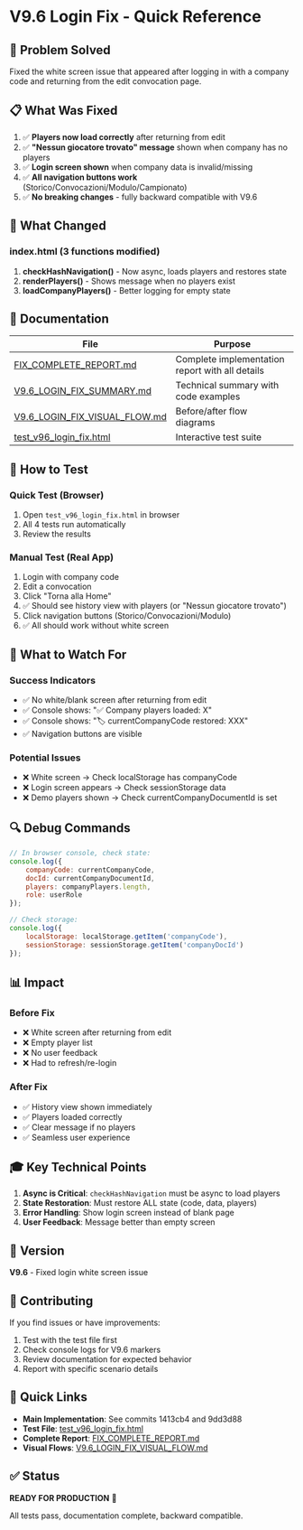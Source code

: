 # V9.6 Login Fix - Quick Reference

## 🎯 Problem Solved

Fixed the white screen issue that appeared after logging in with a company code and returning from the edit convocation page.

## 📋 What Was Fixed

1. ✅ **Players now load correctly** after returning from edit
2. ✅ **"Nessun giocatore trovato" message** shown when company has no players
3. ✅ **Login screen shown** when company data is invalid/missing
4. ✅ **All navigation buttons work** (Storico/Convocazioni/Modulo/Campionato)
5. ✅ **No breaking changes** - fully backward compatible with V9.6

## 🔧 What Changed

### index.html (3 functions modified)

1. **checkHashNavigation()** - Now async, loads players and restores state
2. **renderPlayers()** - Shows message when no players exist
3. **loadCompanyPlayers()** - Better logging for empty state

## 📖 Documentation

| File | Purpose |
|------|---------|
| [FIX_COMPLETE_REPORT.md](FIX_COMPLETE_REPORT.md) | Complete implementation report with all details |
| [V9.6_LOGIN_FIX_SUMMARY.md](V9.6_LOGIN_FIX_SUMMARY.md) | Technical summary with code examples |
| [V9.6_LOGIN_FIX_VISUAL_FLOW.md](V9.6_LOGIN_FIX_VISUAL_FLOW.md) | Before/after flow diagrams |
| [test_v96_login_fix.html](test_v96_login_fix.html) | Interactive test suite |

## 🧪 How to Test

### Quick Test (Browser)
1. Open `test_v96_login_fix.html` in browser
2. All 4 tests run automatically
3. Review the results

### Manual Test (Real App)
1. Login with company code
2. Edit a convocation
3. Click "Torna alla Home"
4. ✅ Should see history view with players (or "Nessun giocatore trovato")
5. Click navigation buttons (Storico/Convocazioni/Modulo)
6. ✅ All should work without white screen

## 🚨 What to Watch For

### Success Indicators
- ✅ No white/blank screen after returning from edit
- ✅ Console shows: "✅ Company players loaded: X"
- ✅ Console shows: "🏷️ currentCompanyCode restored: XXX"
- ✅ Navigation buttons are visible

### Potential Issues
- ❌ White screen → Check localStorage has companyCode
- ❌ Login screen appears → Check sessionStorage data
- ❌ Demo players shown → Check currentCompanyDocumentId is set

## 🔍 Debug Commands

```javascript
// In browser console, check state:
console.log({
    companyCode: currentCompanyCode,
    docId: currentCompanyDocumentId,
    players: companyPlayers.length,
    role: userRole
});

// Check storage:
console.log({
    localStorage: localStorage.getItem('companyCode'),
    sessionStorage: sessionStorage.getItem('companyDocId')
});
```

## 📊 Impact

### Before Fix
- ❌ White screen after returning from edit
- ❌ Empty player list
- ❌ No user feedback
- ❌ Had to refresh/re-login

### After Fix
- ✅ History view shown immediately
- ✅ Players loaded correctly
- ✅ Clear message if no players
- ✅ Seamless user experience

## 🎓 Key Technical Points

1. **Async is Critical**: `checkHashNavigation` must be async to load players
2. **State Restoration**: Must restore ALL state (code, data, players)
3. **Error Handling**: Show login screen instead of blank page
4. **User Feedback**: Message better than empty screen

## 📝 Version

**V9.6** - Fixed login white screen issue

## 🤝 Contributing

If you find issues or have improvements:
1. Test with the test file first
2. Check console logs for V9.6 markers
3. Review documentation for expected behavior
4. Report with specific scenario details

## 📌 Quick Links

- **Main Implementation**: See commits 1413cb4 and 9dd3d88
- **Test File**: [test_v96_login_fix.html](test_v96_login_fix.html)
- **Complete Report**: [FIX_COMPLETE_REPORT.md](FIX_COMPLETE_REPORT.md)
- **Visual Flows**: [V9.6_LOGIN_FIX_VISUAL_FLOW.md](V9.6_LOGIN_FIX_VISUAL_FLOW.md)

## ✅ Status

**READY FOR PRODUCTION** 🚀

All tests pass, documentation complete, backward compatible.
